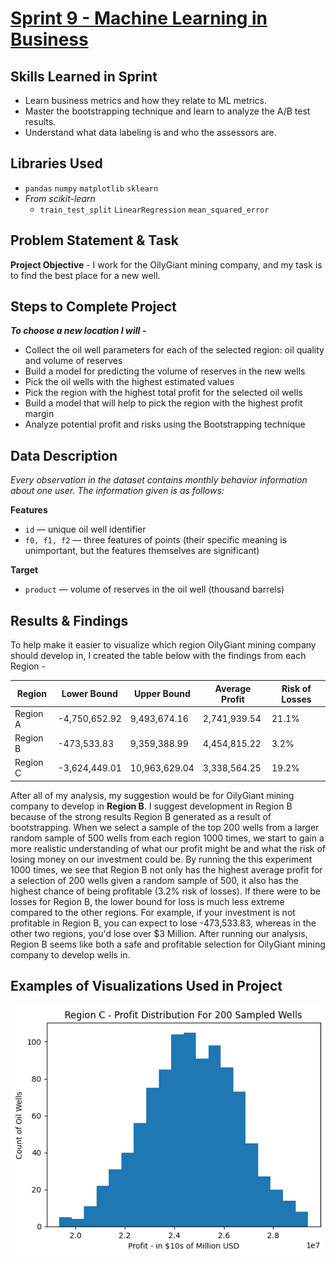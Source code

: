 # [Sprint 9 - Machine Learning in Business](https://github.com/paul-london/TripleTen-Data-Science-Projects/tree/main/Sprint%2009%20-%20Machine%20Learning%20in%20Business)

## Skills Learned in Sprint 
- Learn business metrics and how they relate to ML metrics.
- Master the bootstrapping technique and learn to analyze the A/B test results.
- Understand what data labeling is and who the assessors are.

## Libraries Used
 - `pandas` `numpy` `matplotlib` `sklearn`
 - *From scikit-learn*
    - `train_test_split` `LinearRegression` `mean_squared_error`
 
## Problem Statement & Task
**Project Objective** - I work for the OilyGiant mining company, and my task is to find the best place for a new well.

## Steps to Complete Project
**_To choose a new location I will -_**

- Collect the oil well parameters for each of the selected region: oil quality and volume of reserves
- Build a model for predicting the volume of reserves in the new wells
- Pick the oil wells with the highest estimated values
- Pick the region with the highest total profit for the selected oil wells
- Build a model that will help to pick the region with the highest profit margin
- Analyze potential profit and risks using the Bootstrapping technique
   
## Data Description

*Every observation in the dataset contains monthly behavior information about one user. The information given is as follows:*

**Features**
- `id` — unique oil well identifier
- `f0, f1, f2` — three features of points (their specific meaning is unimportant, but the features themselves are significant)

**Target**
- `product` — volume of reserves in the oil well (thousand barrels)

## Results & Findings

To help make it easier to visualize which region OilyGiant mining company should develop in, I created the table below with the findings from each Region - 

| Region       | Lower Bound     | Upper Bound   | Average Profit  | Risk of Losses  |
| -----------  | ------          | ----          | ----            | ----     |
| Region A     |  -4,750,652.92  | 9,493,674.16  | 2,741,939.54   | 21.1%    |
| Region B     |  -473,533.83    | 9,359,388.99  | 4,454,815.22   | 3.2%     |
| Region C     |  -3,624,449.01  | 10,963,629.04 | 3,338,564.25   | 19.2%    |

After all of my analysis, my suggestion would be for OilyGiant mining company to develop in **Region B**. I suggest development in Region B because of the strong results Region B generated as a result of bootstrapping. When we select a sample of the top 200 wells from a larger random sample of 500 wells from each region 1000 times, we start to gain a more realistic understanding of what our profit might be and what the risk of losing money on our investment could be. By running the this experiment 1000 times, we see that Region B not only has the highest average profit for a selection of 200 wells given a random sample of 500, it also has the highest chance of being profitable (3.2% risk of losses). If there were to be losses for Region B, the lower bound for loss is much less extreme compared to the other regions. For example, if your investment is not profitable in Region B, you can expect to lose -473,533.83, whereas in the other two regions, you'd lose over $3 Million. After running our analysis, Region B seems like both a safe and profitable selection for OilyGiant mining company to develop wells in.

## Examples of Visualizations Used in Project
![alt text](https://github.com/brandon-levan/TripleTen-Data-Science-Projects/blob/main/Sprint%2009%20-%20Machine%20Learning%20in%20Business/Assets/profit_distribution.png)

